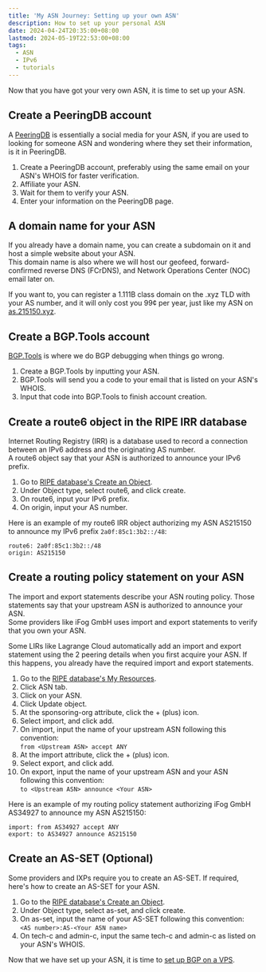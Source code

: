 ```yaml
---
title: 'My ASN Journey: Setting up your own ASN'
description: How to set up your personal ASN
date: 2024-04-24T20:35:00+08:00
lastmod: 2024-05-19T22:53:00+08:00
tags:
  - ASN
  - IPv6
  - tutorials
---
```

Now that you have got your very own ASN, it is time to set up your ASN.

## Create a PeeringDB account

A [PeeringDB](https://www.peeringdb.com) is essentially a social media for your ASN, if you are used to looking for someone ASN and wondering where they set their information, is it in PeeringDB.

1. Create a PeeringDB account, preferably using the same email on your ASN's WHOIS for faster verification.
2. Affiliate your ASN.
3. Wait for them to verify your ASN.
4. Enter your information on the PeeringDB page.

## A domain name for your ASN

If you already have a domain name, you can create a subdomain on it and host a simple website about your ASN.\
This domain name is also where we will host our geofeed, forward-confirmed reverse DNS (FCrDNS), and Network Operations Center (NOC) email later on.

If you want to, you can register a 1.111B class domain on the .xyz TLD with your AS number, and it will only cost you 99¢ per year, just like my ASN on [as.215150.xyz](https://as.215150.xyz).

## Create a BGP.Tools account

[BGP.Tools](https://bgp.tools) is where we do BGP debugging when things go wrong.

1. Create a BGP.Tools by inputting your ASN.
2. BGP.Tools will send you a code to your email that is listed on your ASN's WHOIS.
3. Input that code into BGP.Tools to finish account creation.

## Create a route6 object in the RIPE IRR database

Internet Routing Registry (IRR) is a database used to record a connection between an IPv6 address and the originating AS number.\
A route6 object say that your ASN is authorized to announce your IPv6 prefix.

1. Go to [RIPE database's Create an Object](https://apps.db.ripe.net/db-web-ui/webupdates/select).
2. Under Object type, select route6, and click create.
3. On route6, input your IPv6 prefix.
4. On origin, input your AS number.

Here is an example of my route6 IRR object authorizing my ASN AS215150 to announce my IPv6 prefix `2a0f:85c1:3b2::/48`:
```text
route6: 2a0f:85c1:3b2::/48
origin: AS215150
```

## Create a routing policy statement on your ASN

The import and export statements describe your ASN routing policy. Those statements say that your upstream ASN is authorized to announce your ASN.\
Some providers like iFog GmbH uses import and export statements to verify that you own your ASN.

Some LIRs like Lagrange Cloud automatically add an import and export statement using the 2 peering details when you first acquire your ASN. If this happens, you already have the required import and export statements.

1. Go to the [RIPE database's My Resources](https://apps.db.ripe.net/db-web-ui/webupdates/select).
2. Click ASN tab.
3. Click on your ASN.
4. Click Update object.
5. At the sponsoring-org attribute, click the + (plus) icon.
6. Select import, and click add.
7. On import, input the name of your upstream ASN following this convention:\
`from <Upstream ASN> accept ANY`
5. At the import attribute, click the + (plus) icon.
6. Select export, and click add.
7. On export, input the name of your upstream ASN and your ASN following this convention:\
`to <Upstream ASN> announce <Your ASN>`

Here is an example of my routing policy statement authorizing iFog GmbH AS34927 to announce my ASN AS215150:
```text
import: from AS34927 accept ANY
export: to AS34927 announce AS215150
```

## Create an AS-SET (Optional)

Some providers and IXPs require you to create an AS-SET. If required, here's how to create an AS-SET for your ASN.

1. Go to the [RIPE database's Create an Object](https://apps.db.ripe.net/db-web-ui/webupdates/select).
2. Under Object type, select as-set, and click create.
3. On as-set, input the name of your AS-SET following this convention:\
`<AS number>:AS-<Your ASN name>`
4. On tech-c and admin-c, input the same tech-c and admin-c as listed on your ASN's WHOIS.

Now that we have set up your ASN, it is time to [set up BGP on a VPS](../my-asn-journey-configuring-bgp-on-vps/).